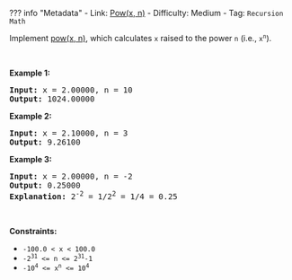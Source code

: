 
??? info "Metadata"
    - Link: [Pow(x, n)](https://leetcode.com/problems/powx-n)
    - Difficulty: Medium
    - Tag: `Recursion` `Math`

<p>Implement <a href="http://www.cplusplus.com/reference/valarray/pow/" target="_blank">pow(x, n)</a>, which calculates <code>x</code> raised to the power <code>n</code> (i.e., <code>x<sup>n</sup></code>).</p>

<p>&nbsp;</p>
<p><strong>Example 1:</strong></p>

<pre>
<strong>Input:</strong> x = 2.00000, n = 10
<strong>Output:</strong> 1024.00000
</pre>

<p><strong>Example 2:</strong></p>

<pre>
<strong>Input:</strong> x = 2.10000, n = 3
<strong>Output:</strong> 9.26100
</pre>

<p><strong>Example 3:</strong></p>

<pre>
<strong>Input:</strong> x = 2.00000, n = -2
<strong>Output:</strong> 0.25000
<strong>Explanation:</strong> 2<sup>-2</sup> = 1/2<sup>2</sup> = 1/4 = 0.25
</pre>

<p>&nbsp;</p>
<p><strong>Constraints:</strong></p>

<ul>
	<li><code>-100.0 &lt; x &lt; 100.0</code></li>
	<li><code>-2<sup>31</sup> &lt;= n &lt;= 2<sup>31</sup>-1</code></li>
	<li><code>-10<sup>4</sup> &lt;= x<sup>n</sup> &lt;= 10<sup>4</sup></code></li>
</ul>
